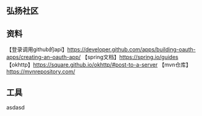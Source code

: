## 弘扬社区

## 资料
【登录调用github的api】https://developer.github.com/apps/building-oauth-apps/creating-an-oauth-app/
【spring文档】https://spring.io/guides
【okhttp】https://square.github.io/okhttp/#post-to-a-server
【mvn仓库】https://mvnrepository.com/


## 工具
asdasd
